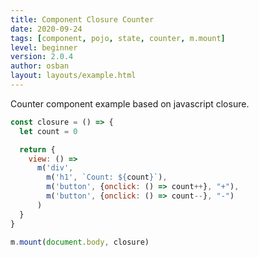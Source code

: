 ```yaml
---
title: Component Closure Counter
date: 2020-09-24
tags: [component, pojo, state, counter, m.mount]
level: beginner
version: 2.0.4
author: osban
layout: layouts/example.html
---
```


Counter component example based on javascript closure.

~~~js
const closure = () => {
  let count = 0

  return {
    view: () =>
      m('div',
        m('h1', `Count: ${count}`),
        m('button', {onclick: () => count++}, "+"),
        m('button', {onclick: () => count--}, "-")
      )
  }
}

m.mount(document.body, closure)
~~~
